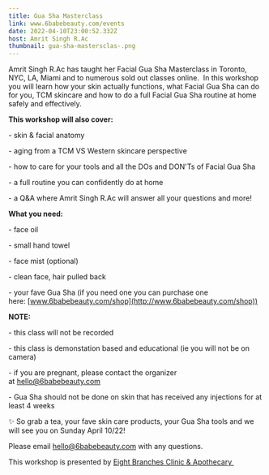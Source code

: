 ```yaml
---
title: Gua Sha Masterclass
link: www.6babebeauty.com/events
date: 2022-04-10T23:00:52.332Z
host: Amrit Singh R.Ac
thumbnail: gua-sha-mastersclas-.png
---
```

Amrit Singh R.Ac has taught her Facial Gua Sha Masterclass in Toronto, NYC, LA, Miami and to numerous sold out classes online.  In this workshop you will learn how your skin actually functions, what Facial Gua Sha can do for you, TCM skincare and how to do a full Facial Gua Sha routine at home safely and effectively. 

**This workshop will also cover:**

\- skin & facial anatomy

\- aging from a TCM VS Western skincare perspective

\- how to care for your tools and all the DOs and DON'Ts of Facial Gua Sha

\- a full routine you can confidently do at home 

\- a Q&A where Amrit Singh R.Ac will answer all your questions and more!



**What you need:**

\- face oil

\- small hand towel

\- face mist (optional)

\- clean face, hair pulled back 

\- your fave Gua Sha (if you need one you can purchase one here: [www.6babebeauty.com/shop](http://www.6babebeauty.com/shop))



**NOTE:**

\- this class will not be recorded

\- this class is demonstation based and educational (ie you will not be on camera)

\- if you are pregnant, please contact the organizer at [hello@6babebeauty.com](mailto:hello@6babebeauty.com)

\- Gua Sha should not be done on skin that has received any injections for at least 4 weeks



✨  So grab a tea, your fave skin care products, your Gua Sha tools and we will see you on Sunday April 10/22!



Please email [hello@6babebeauty.com](https://manage.wix.com/dashboard/a67a7102-c7d4-432a-8165-154d99d798bf/events/drafts/b903ef2c-285e-46fa-9e51-ef9e6d8740cd/event-details?referralInfo=my-sites) with any questions.

This workshop is presented by [Eight Branches Clinic & Apothecary ](https://www.eightbranches.ca/)